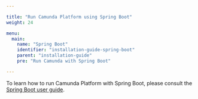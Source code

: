 ```yaml
---

title: "Run Camunda Platform using Spring Boot"
weight: 24

menu:
  main:
    name: "Spring Boot"
    identifier: "installation-guide-spring-boot"
    parent: "installation-guide"
    pre: "Run Camunda with Spring Boot"

---
```


To learn how to run Camunda Platform with Spring Boot, please consult the [Spring Boot user guide](../../user-guide/spring-boot-integration/_index.md).
